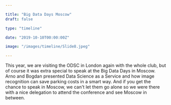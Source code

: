 ```yaml
---

title: "Big Data Days Moscow"
draft: false

type: "timeline"

date: "2019-10-10T00:00:00Z"

image: "/images/timeline/Slide8.jpeg"

---
```


This year, we are visiting the ODSC in London again with the whole club, but of course it was extra special to speak at the Big Data Days in Moscow. Arno and Bogdan presented Data Science as a Service and how image recognition can save parking costs in a smart way. And if you get the chance to speak in Moscow, we can't let them go alone so we were there with a nice delegation to attend the conference and see Moscow in between.
